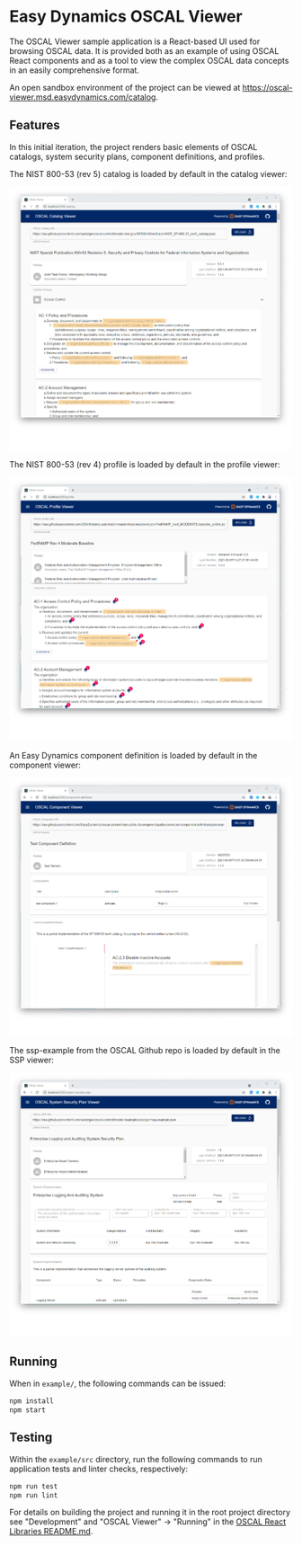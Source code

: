 # Easy Dynamics OSCAL Viewer

The OSCAL Viewer sample application is a React-based UI used for browsing OSCAL data. It is provided both as an
example of using OSCAL React components and as a tool to view the complex OSCAL data concepts in an easily
comprehensive format.

An open sandbox environment of the project can be viewed at https://oscal-viewer.msd.easydynamics.com/catalog.


## Features
In this initial iteration, the project renders basic elements of OSCAL catalogs, system security plans, component
definitions, and profiles.

The NIST 800-53 (rev 5) catalog is loaded by default in the catalog viewer:

![OSCSAL Catalog Viewer Screenshot](docs/resources/catalog-viewer-screenshot.png)

The NIST 800-53 (rev 4) profile is loaded by default in the profile viewer:

![OSCSAL Profile Viewer Screenshot](docs/resources/profile-viewer-screenshot.png)

An Easy Dynamics component definition is loaded by default in the component viewer:

![OSCSAL Component Viewer Screenshot](docs/resources/component-viewer-screenshot.png)

The ssp-example from the OSCAL Github repo is loaded by default in the SSP viewer:

![OSCSAL SSP Viewer Screenshot](docs/resources/ssp-viewer-screenshot.png)


## Running

When in `example/`, the following commands can be issued:

```
npm install
npm start
```

## Testing

Within the `example/src` directory, run the following commands to run application tests and linter checks, respectively:

```
npm run test
npm run lint
```

For details on building the project and running it in the root project directory see "Development" and "OSCAL Viewer" → "Running" in the [OSCAL React Libraries README.md](../README.md).

